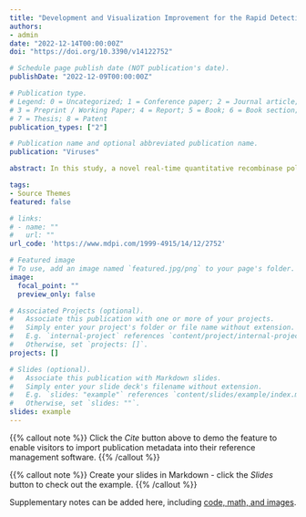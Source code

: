 ```yaml
---
title: "Development and Visualization Improvement for the Rapid Detection of Decapod Iridescent Virus 1 (DIV1) in Penaeus vannamei Based on an Isothermal Recombinase Polymerase Amplification Assay"
authors:
- admin
date: "2022-12-14T00:00:00Z"
doi: "https://doi.org/10.3390/v14122752"

# Schedule page publish date (NOT publication's date).
publishDate: "2022-12-09T00:00:00Z"

# Publication type.
# Legend: 0 = Uncategorized; 1 = Conference paper; 2 = Journal article;
# 3 = Preprint / Working Paper; 4 = Report; 5 = Book; 6 = Book section;
# 7 = Thesis; 8 = Patent
publication_types: ["2"]

# Publication name and optional abbreviated publication name.
publication: "Viruses"

abstract: In this study, a novel real-time quantitative recombinase polymerase amplification (qRPA) assay and its instrument-free visualization improvement were described for the rapid detection of DIV1. Optimum primer pairs, suitable reaction temperatures, and probe concentrations of a DIV1-qRPA assay were screened to determine optimal reaction conditions. Then, its ability to detect DIV1 was evaluated and compared with real-time quantitative polymerase chain reactions (qPCRs). The sensitivity tests demonstrated that the limit of detection (LOD) of the DIV1-qRPA assay was 1.0 copies/μL. Additionally, the presentation of the detection results was improved with SYBR Green I, and the LOD of the DIV1-RPA-SYBR Green I assay was 1.0 × 10^3 copies/μL. Both the DIV1-qRPA and DIV1-RPA-SYBR Green I assays could be performed at 42 °C within 20 min and without cross-reactivity with other common pathogens.

tags:
- Source Themes
featured: false

# links:
# - name: ""
#   url: ""
url_code: 'https://www.mdpi.com/1999-4915/14/12/2752'

# Featured image
# To use, add an image named `featured.jpg/png` to your page's folder. 
image:
  focal_point: ""
  preview_only: false

# Associated Projects (optional).
#   Associate this publication with one or more of your projects.
#   Simply enter your project's folder or file name without extension.
#   E.g. `internal-project` references `content/project/internal-project/index.md`.
#   Otherwise, set `projects: []`.
projects: []

# Slides (optional).
#   Associate this publication with Markdown slides.
#   Simply enter your slide deck's filename without extension.
#   E.g. `slides: "example"` references `content/slides/example/index.md`.
#   Otherwise, set `slides: ""`.
slides: example
---
```


{{% callout note %}}
Click the *Cite* button above to demo the feature to enable visitors to import publication metadata into their reference management software.
{{% /callout %}}

{{% callout note %}}
Create your slides in Markdown - click the *Slides* button to check out the example.
{{% /callout %}}

Supplementary notes can be added here, including [code, math, and images](https://wowchemy.com/docs/writing-markdown-latex/).
